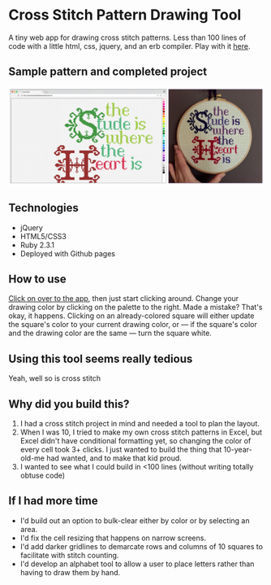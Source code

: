 # Cross Stitch Pattern Drawing Tool 
A tiny web app for drawing cross stitch patterns. 
Less than 100 lines of code with a little html, css, jquery, and an erb compiler.
Play with it [here](https://alyssahursh.github.io/cross-stitch/).

## Sample pattern and completed project
![Cross stitch pattern and finished project](/Cross_stitch_demo.png?raw=true "Cross Stitch Demo")

## Technologies
* jQuery
* HTML5/CSS3
* Ruby 2.3.1
* Deployed with Github pages

## How to use
[Click on over to the app](https://alyssahursh.github.io/cross-stitch/), then just start clicking around. Change your drawing color by clicking on the palette to the right. Made a mistake? That's okay, it happens. Clicking on an already-colored square will either update the square's color to your current drawing color, or — if the square's color and the drawing color are the same — turn the square white.

## Using this tool seems really tedious
Yeah, well so is cross stitch

## Why did you build this?
1. I had a cross stitch project in mind and needed a tool to plan the layout.
1. When I was 10, I tried to make my own cross stitch patterns in Excel, but Excel didn't have conditional formatting yet, so changing the color of every cell took 3+ clicks. I just wanted to build the thing that 10-year-old-me had wanted, and to make that kid proud.
1. I wanted to see what I could build in <100 lines (without writing totally obtuse code)

## If I had more time
* I'd build out an option to bulk-clear either by color or by selecting an area.
* I'd fix the cell resizing that happens on narrow screens.
* I'd add darker gridlines to demarcate rows and columns of 10 squares to facilitate with stitch counting. 
* I'd develop an alphabet tool to allow a user to place letters rather than having to draw them by hand.
